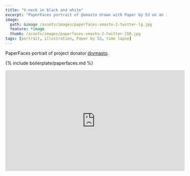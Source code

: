 ```yaml
---
title: "V-neck in black and white"
excerpt: "PaperFaces portrait of @vmasto drawn with Paper by 53 on an iPad."
image: 
  path: &image /assets/images/paperfaces-vmasto-2-twitter-lg.jpg 
  feature: *image
  thumb: /assets/images/paperfaces-vmasto-2-twitter-150.jpg
tags: [portrait, illustration, Paper by 53, time lapse]
---
```


PaperFaces portrait of project donator [@vmasto](http://twitter.com/vmasto).

{% include boilerplate/paperfaces.md %}

<iframe width="560" height="315" src="https://www.youtube.com/embed/-Y9tUzWIcGs" frameborder="0"> </iframe>
